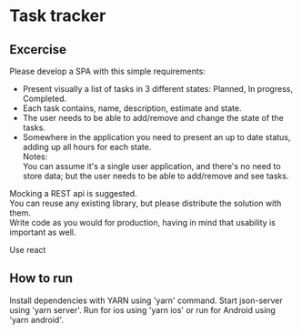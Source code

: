 # Task tracker  

## Excercise

Please develop a SPA with this simple requirements:   
* Present visually a list of tasks in 3 different states: Planned, In progress, Completed.   
* Each task contains, name, description, estimate and state.   
* The user needs to be able to add/remove and change the state of the tasks.  
* Somewhere in the application you need to present an up to date status, adding up all hours for each state.  
Notes:   
You can assume it's a single user application, and there's no need to store data; but the user needs to be able to add/remove and see tasks.  

Mocking a REST api is suggested.   
You can reuse any existing library, but please distribute the solution with them.   
Write code as you would for production, having in mind that usability is important as well.   

Use react

## How to run

Install dependencies with YARN using 'yarn' command.
Start json-server using 'yarn server'.
Run for ios using 'yarn ios' or run for Android using 'yarn android'.
